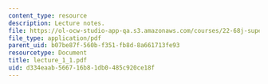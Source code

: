 ```yaml
---
content_type: resource
description: Lecture notes.
file: https://ol-ocw-studio-app-qa.s3.amazonaws.com/courses/22-68j-superconducting-magnets-spring-2003/d334eaab566716b81db0485c920ce18f_lecture_1_1.pdf
file_type: application/pdf
parent_uid: b07be87f-560b-f351-fb8d-8a661713fe93
resourcetype: Document
title: lecture_1_1.pdf
uid: d334eaab-5667-16b8-1db0-485c920ce18f
---
```

